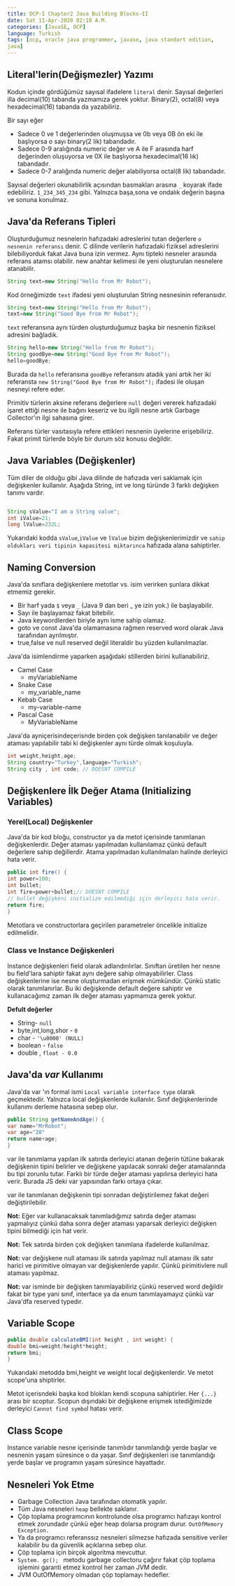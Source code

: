 ```yaml
---
title: OCP-I Chapter2 Java Building Blocks-II
date: Sat 11-Apr-2020 02:18 A.M.
categories: [JavaSE, OCP]
language: Turkish
tags: [ocp, oracle java programmer, javase, java standart edition,
java]
---
```


## Literal'lerin(Değişmezler) Yazımı 

Kodun içinde gördüğümüz sayısal ifadelere `literal` denir. Sayısal değerleri illa decimal(10) tabanda yazmamıza gerek yoktur. Binary(2), octal(8) veya hexadecimal(16) tabanda da yazabiliriz.

Bir sayı eğer

* Sadece 0 ve 1 değerlerinden oluşmuşsa ve 0b veya 0B ön eki ile başlıyorsa o sayı binary(2 lik) tabandadır.
* Sadece 0-9 aralığında numeric değer ve A ile F arasında harf değerinden oluşuyorsa ve 0X ile başlıyorsa hexadecimal(16 lık) tabandadır.
* Sadece 0-7 aralığında numeric değer alabiliyorsa octal(8 lik) tabandadır.

Sayısal değerleri okunabilirlik açısından basmakları arasına `_` koyarak ifade edebiliriz. `1_234_345_234` gibi. Yalnızca başa,sona ve ondalık değerin başına ve sonuna konulmaz.

## Java'da Referans Tipleri

Oluşturduğumuz nesnelerin hafızadaki adreslerini tutan değerlere `o nesnenin referansı` denir. C dilinde verilerin hafızadaki fiziksel adreslerini bilebiliyorduk fakat Java buna izin vermez. Aynı tipteki nesneler arasında referans atamsı olabilir. new anahtar kelimesi ile yeni oluşturulan nesnelere atanabilir.

```java
String text=new String("Hello from Mr Robot");
```

Kod örneğimizde `text` ifadesi yeni oluşturulan String nesnesinin referansıdır.
```java
String text=new String("Hello from Mr Robot");
text=new String("Good Bye from Mr Robot");
```

`text` referansına aynı türden oluşturduğumuz başka bir nesnenin fiziksel adresini bağladık.

```java
String hello=new String("Hello from Mr Robot");
String goodBye=new String("Good Bye from Mr Robot");
hello=goodBye;
```
Burada da `hello` referansına `goodBye` referansını atadık yani artık her iki referansta `new String("Good Bye from Mr Robot");` ifadesi ile oluşan nesneyi refere eder.

Primitiv türlerin aksine referans değerlere `null` değeri vererek hafızadaki işaret ettiği nesne ile bağını keseriz ve bu ilgili nesne artık Garbage Collector'ın ilgi sahasına girer.

Referans türler vasıtasıyla refere ettikleri nesnenin üyelerine erişebiliriz. Fakat primit türlerde böyle bir durum söz konusu değildir.

## Java Variables (Değişkenler)
Tüm diler de olduğu gibi Java dilinde de hafızada veri saklamak için değişkenler kullanılır. Aşağıda String, int ve long türünde 3 farklı değişken tanımı vardır.

```java

String sValue="I am a String value";
int iValue=21;
long lValue=232L;

```

Yukarıdaki kodda `sValue`,`iValue` ve `lValue` bizim değişkenlerimizdir ve `sahip oldukları veri tipinin kapasitesi miktarınca` hafızada alana sahiptirler.

## Naming Conversion
Java'da sınıflara değişkenlere metotlar vs. isim verirken şunlara dikkat etmemiz gerekir.

* Bir harf yada `$` veya `_` (Java 9 dan beri _ ye izin yok.) ile başlayabilir.
* Sayı ile başlayamaz fakat bitebilir.
* Java keywordlerden biriyle aynı isme sahip olamaz.
* goto ve const Java'da olamamasına rağmen reserved word olarak Java tarafından ayrılmıştır.
* true,false ve null reserved değil literaldir bu yüzden kullanılmazlar.

Java'da isimlendirme yaparken aşağıdaki stillerden birini kullanabiliriz.

* Camel Case
  * myVariableName
* Snake Case
  * my_variable_name
* Kebab Case
  * my-variable-name
* Pascal Case
  * MyVariableName

Java'da ayniçerisindeçerisnde birden çok değişken tanılanabilir ve değer ataması yapılabilir tabi ki değişkenler aynı türde olmak koşuluyla.

```java
int weight,height,age;
String country="Turkey",language="Turkish";
String city , int code; // DOESNT COMPILE
```
## Değişkenlere İlk Değer Atama (Initializing Variables)

### Yerel(Local) Değişkenler
Java'da bir kod bloğu, constructor ya da metot içerisinde tanımlanan değişkenlerdir. Değer ataması yapılmadan kullanılamaz çünkü default değerlere sahip değillerdir. Atama yapılmadan kullanılmaları halinde derleyici hata verir.

```java
public int fire() {
int power=100;
int bullet;
int fire=power+bullet;// DOESNT COMPILE
// bullet değişkeni initialize edilmediği için derleyici hata verir.
return fire;
}
```

Metotlara ve constructorlara geçirilen parametreler öncelikle initialize edilmelidir.

### Class ve Instance Değişkenleri

Instance değişkenleri field olarak adlandırılırlar. Sınıftan üretilen her nesne bu field'lara sahiptir fakat aynı değere sahip olmayabilirler. Class değişkenlerine ise nesne oluşturmadan erişmek mümkündür. Çünkü static olarak tanımlanırlar. Bu iki değişkende default değere sahiptir ve kullanacağımız zaman ilk değer ataması yapmamıza gerek yoktur.

**Defult değerler**

* String- `null`
* byte,int,long,shor - `0`
* char - `'\u0000' (NULL)`
* boolean - `false`
* double , `float - 0.0`

## Java'da _var_ Kullanımı

Java'da var 'ın formal ismi `Local variable interface type` olarak geçmektedir. Yalnızca local değişkenlerde kullanılır. Sınıf değişkenlerinde kullanımı derleme hatasına sebep olur.

```java
public String getNameAndAge() {
var name="MrRobot";
var age="20"
return name+age;
}
```

var ile tanımlama yapılan ilk satırda derleyici atanan değerin tütüne bakarak değişkenin tipini belirler ve değişkene yapılacak sonraki değer atamalarında bu tipi zorunlu tutar. Farklı bir türde değer ataması yapılırsa derleyici hata verir. Burada JS deki var yapısından farkı ortaya çıkar.

var ile tanımlanan değişkenin tipi sonradan değiştirilemez fakat değeri değiştirilebilir.

**Not:** Eğer var kullanacaksak tanımladığımız satırda değer ataması yapmalıyız çünkü daha sonra değer ataması yaparsak derleyici değişken tipini bilmediği için hat verir.

**Not:** Tek satırda birden çok değişken tanımlana ifadelerde kullanılmaz.

**Not:** var değişkene null ataması ilk satırda yapılmaz null ataması ilk satır harici ve pirimitive olmayan var değişkenlerde yapılır. Çünkü pirimitivlere null ataması yapılmaz.

**Not:** var isminde bir değişken tanımlayabiliriz çünkü reserved word değildir fakat bir type yani sınıf, interface ya da enum tanımlayamayız çünkü var Java'dfa reserved typedır.

## Variable Scope

```java
public double calculateBMI(int height , int weight) {
double bmi=weight/height*height;
return bmi;
}
```

Yukarıdaki metodda bmi,height ve weight local değişkenlerdir. Ve metot scope'una shiptirler.

Metot içerisndeki başka kod blokları kendi scopuna sahiptirler. Her `{...}` arası bir scoptur. Scopun dışındaki bir değişkene erişmek istediğimizde derleyici `Cannot find symbo`l hatası verir.

## Class Scope

Instance variable nesne içerisinde tanımlıdır tanımlandığı yerde başlar ve nesnenin yaşam süresince o da yaşar. Sınıf değişkenleri ise tanımlandığı yerde başlar ve programın yaşam süresince hayattadır.

## Nesneleri Yok Etme

* Garbage Collection Java tarafından otomatik yapılır.
* Tüm Java nesneleri `heap` bellekte saklanır.
* Çöp toplama programcının kontrolunde olsa programcı hafızayı kontrol etmek zorundadır çünkü eğer heap dolarsa program durur. `OutOfMemory Exception. `
* Ya da programcı referanssız nesneleri silmezse hafızada sensitive veriler kalabilir bu da güvenlik açıklarına sebep olur.
* Çöp toplama için birçok algoritma mevcuttur.
* `System. gc(); ` metodu garbage collectoru çağırır fakat çöp toplama işlemini garanti etmez kontrol her zaman JVM dedir.
* JVM OutOfMemory olmadan çöp toplamayı hedefler.









